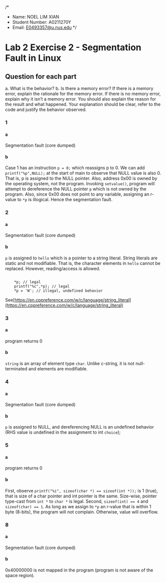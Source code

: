 

/*
 *	Name: NOEL LIM XIAN
 *	Student Number: A0211270Y
 *	Email: E0493357@u.nus.edu
 */


# Lab 2 Exercise 2 - Segmentation Fault in Linux


## Question for each part

a. What is the behavior?
b. Is there a memory error? If there is a memory error, explain the rationale for the memory error.
If there is no memory error, explain why it isn’t a memory error. You should also explain the
reason for the result and what happened. Your explanation should be clear, refer to the code
and justify the behavior observed.


### 1
#### a

Segmentation fault (core dumped)

#### b

Case 1 has an instruction ```p = 0;``` which reassigns p to 0. We can add ```printf("%p",NULL);``` at the start of main to observe that NULL value is also 0. That is, p is assigned to the NULL pointer. Also, address 0x00 is owned by the operating system, not the program. Invoking ```setvalue()```, program will attempt to dereference the NULL pointer ```p``` which is not owned by the program. Also, since 0x00 does not point to any variable, assigning an r-value to ```*p``` is illogical. Hence the segmentation fault.


### 2

#### a
Segmentation fault (core dumped)

#### b

```p``` is assigned to ```hello``` which is a pointer to a string literal. String literals are static and not modifiable. That is, the character elements in ```hello``` cannot be replaced. However, reading/access is allowed. 

```

    *p; // legal
    printf("%c",*p); // legal
    *p = 'W'; // illegal, undefined behavior
```

See[https://en.cppreference.com/w/c/language/string_literal](https://en.cppreference.com/w/c/language/string_literal)



### 3

#### a
program returns 0

#### b

```string``` is an array of element type ```char```. Unlike c-string, it is not null-terminated and elements are modifiable.



### 4

#### a
Segmentation fault (core dumped)

#### b

```p``` is assigned to NULL, and dereferencing NULL is an undefined behavior (RHS value is undefined in the assignment to int ```choice```);

### 5

#### a
program returns 0

#### b
First, observe ```printf("%i", sizeof(char *) == sizeof(int *));``` is 1 (true), that is size of a char pointer and int pointer is the same. Size-wise, pointer type-cast from ```int *``` to ```char *``` is legal. Second, ```sizeof(int) == 4``` and ```sizeof(char) == 1```. As long as we assign to ```*p``` an r-value that is within 1 byte (8-bits), the program will not complain. Otherwise, value will overflow.


### 8

#### a
Segmentation fault (core dumped)

#### b

0x40000000 is not mapped in the program (program is not aware of the space region).